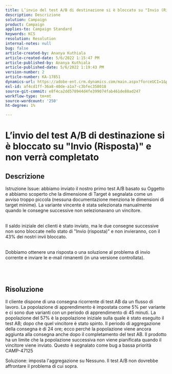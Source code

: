 ```yaml
---
title: L’invio del test A/B di destinazione si è bloccato su "Invio (Risposta)" e non verrà completato
description: Descrizione
solution: Campaign
product: Campaign
applies-to: Campaign Standard
keywords: KCS
resolution: Resolution
internal-notes: null
bug: false
article-created-by: Ananya Kuthiala
article-created-date: 5/6/2022 1:15:47 PM
article-published-by: Ananya Kuthiala
article-published-date: 5/6/2022 1:19:43 PM
version-number: 2
article-number: KA-17851
dynamics-url: https://adobe-ent.crm.dynamics.com/main.aspx?forceUCI=1&pagetype=entityrecord&etn=knowledgearticle&id=ff3f8d9f-3ecd-ec11-a7b5-0022480b639b
exl-id: af4cd1ff-36a8-40de-a1a7-c3bfec358018
source-git-commit: e8f4ca2dd578944d4fe399074fab461de88ad247
workflow-type: tm+mt
source-wordcount: '250'
ht-degree: 1%

---
```


# L’invio del test A/B di destinazione si è bloccato su &quot;Invio (Risposta)&quot; e non verrà completato

## Descrizione

Istruzione Issue: abbiamo inviato il nostro primo test A/B basato su Oggetto e abbiamo scoperto che la dimensione di Target è segnalata come un avviso troppo piccola (nessuna documentazione menziona le dimensioni di target minime). La variante vincente è stata selezionata manualmente quando le consegne successive non selezionavano un vincitore.

<br>Il saldo iniziale dei clienti è stato inviato, ma le due consegne successive non sono bloccate nello stato di &quot;Invio (risposta)&quot; e non invieranno, con il 43% dei nostri invii bloccato.

<br>Dobbiamo ottenere una risposta o una soluzione al problema di invio corrente e inviare le e-mail rimanenti (in una versione controllata).

<br> 

## Risoluzione


Il cliente dispone di una consegna ricorrente di test AB da un flusso di lavoro. La popolazione di apprendimento è impostata come 5% per variante e ci sono due varianti con un periodo di apprendimento di 45 minuti. La popolazione del 57% è la popolazione iniziale sulla quale è stato eseguito il test AB; dopo che quel vincitore è stato spinto. Il periodo di aggregazione della consegna è di 24 ore; ecco perché la popolazione viene ancora aggiunta alla consegna anche dopo il completamento del test AB. Il prodotto ha un limite che la popolazione successiva non viene pianificata quando il vincitore viene inviato. Questo è segnalato come bug a bassa priorità CAMP-47125

Soluzione: imposta l&#39;aggregazione su Nessuno. Il test A/B non dovrebbe affrontare il problema di cui sopra.
